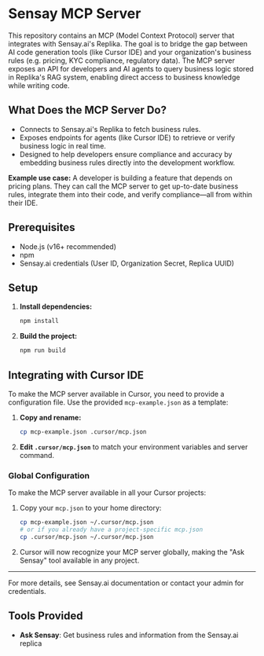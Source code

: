 # Sensay MCP Server

This repository contains an MCP (Model Context Protocol) server that integrates with Sensay.ai's Replika. The goal is to bridge the gap between AI code generation tools (like Cursor IDE) and your organization's business rules (e.g. pricing, KYC compliance, regulatory data). The MCP server exposes an API for developers and AI agents to query business logic stored in Replika's RAG system, enabling direct access to business knowledge while writing code.

## What Does the MCP Server Do?

- Connects to Sensay.ai's Replika to fetch business rules.
- Exposes endpoints for agents (like Cursor IDE) to retrieve or verify business logic in real time.
- Designed to help developers ensure compliance and accuracy by embedding business rules directly into the development workflow.

**Example use case:**
A developer is building a feature that depends on pricing plans. They can call the MCP server to get up-to-date business rules, integrate them into their code, and verify compliance—all from within their IDE.

## Prerequisites

- Node.js (v16+ recommended)
- npm
- Sensay.ai credentials (User ID, Organization Secret, Replica UUID)

## Setup

1. **Install dependencies:**
   ```bash
   npm install
   ```
2. **Build the project:**
   ```bash
   npm run build
   ```

## Integrating with Cursor IDE

To make the MCP server available in Cursor, you need to provide a configuration file. Use the provided `mcp-example.json` as a template:

1. **Copy and rename:**
   ```bash
   cp mcp-example.json .cursor/mcp.json
   ```
2. **Edit `.cursor/mcp.json`** to match your environment variables and server command.

### Global Configuration

To make the MCP server available in all your Cursor projects:

1. Copy your `mcp.json` to your home directory:
   ```bash
   cp mcp-example.json ~/.cursor/mcp.json
   # or if you already have a project-specific mcp.json
   cp .cursor/mcp.json ~/.cursor/mcp.json
   ```
2. Cursor will now recognize your MCP server globally, making the "Ask Sensay" tool available in any project.

---

For more details, see Sensay.ai documentation or contact your admin for credentials.

## Tools Provided

- **Ask Sensay**: Get business rules and information from the Sensay.ai replica
